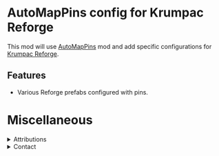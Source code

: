 # AutoMapPins config for Krumpac Reforge

This mod will use [AutoMapPins](https://valheim.thunderstore.io/package/FixItFelix/AutoMapPins/) mod and add specific configurations for [Krumpac Reforge](https://valheim.thunderstore.io/package/Krumpac/Krumpac_Reforge_Core/).

## Features

* Various Reforge prefabs configured with pins.

# Miscellaneous

<details>
  <summary>Attributions</summary>

[Mod icon](https://www.flaticon.com/free-icons/radar)
</details>

<details>
  <summary>Contact</summary>

* https://github.com/FelixReuthlinger/AutoMapPins-Krumpac-Reforge
* Discord: fluuxxx (you can find me around some of the Valheim modding discords, too)
</details>
